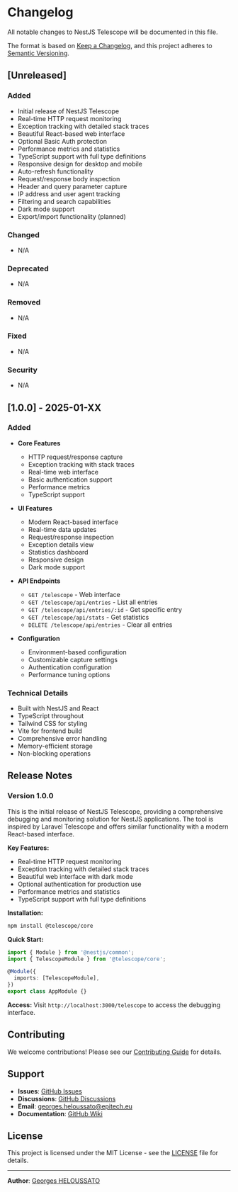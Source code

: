 # Changelog

All notable changes to NestJS Telescope will be documented in this file.

The format is based on [Keep a Changelog](https://keepachangelog.com/en/1.0.0/),
and this project adheres to [Semantic Versioning](https://semver.org/spec/v2.0.0.html).

## [Unreleased]

### Added
- Initial release of NestJS Telescope
- Real-time HTTP request monitoring
- Exception tracking with detailed stack traces
- Beautiful React-based web interface
- Optional Basic Auth protection
- Performance metrics and statistics
- TypeScript support with full type definitions
- Responsive design for desktop and mobile
- Auto-refresh functionality
- Request/response body inspection
- Header and query parameter capture
- IP address and user agent tracking
- Filtering and search capabilities
- Dark mode support
- Export/import functionality (planned)

### Changed
- N/A

### Deprecated
- N/A

### Removed
- N/A

### Fixed
- N/A

### Security
- N/A

## [1.0.0] - 2025-01-XX

### Added
- **Core Features**
  - HTTP request/response capture
  - Exception tracking with stack traces
  - Real-time web interface
  - Basic authentication support
  - Performance metrics
  - TypeScript support

- **UI Features**
  - Modern React-based interface
  - Real-time data updates
  - Request/response inspection
  - Exception details view
  - Statistics dashboard
  - Responsive design
  - Dark mode support

- **API Endpoints**
  - `GET /telescope` - Web interface
  - `GET /telescope/api/entries` - List all entries
  - `GET /telescope/api/entries/:id` - Get specific entry
  - `GET /telescope/api/stats` - Get statistics
  - `DELETE /telescope/api/entries` - Clear all entries

- **Configuration**
  - Environment-based configuration
  - Customizable capture settings
  - Authentication configuration
  - Performance tuning options

### Technical Details
- Built with NestJS and React
- TypeScript throughout
- Tailwind CSS for styling
- Vite for frontend build
- Comprehensive error handling
- Memory-efficient storage
- Non-blocking operations

## Release Notes

### Version 1.0.0
This is the initial release of NestJS Telescope, providing a comprehensive debugging and monitoring solution for NestJS applications. The tool is inspired by Laravel Telescope and offers similar functionality with a modern React-based interface.

**Key Features:**
- Real-time HTTP request monitoring
- Exception tracking with detailed stack traces
- Beautiful web interface with dark mode
- Optional authentication for production use
- Performance metrics and statistics
- TypeScript support with full type definitions

**Installation:**
```bash
npm install @telescope/core
```

**Quick Start:**
```typescript
import { Module } from '@nestjs/common';
import { TelescopeModule } from '@telescope/core';

@Module({
  imports: [TelescopeModule],
})
export class AppModule {}
```

**Access:**
Visit `http://localhost:3000/telescope` to access the debugging interface.

## Contributing

We welcome contributions! Please see our [Contributing Guide](CONTRIBUTING.md) for details.

## Support

- **Issues**: [GitHub Issues](https://github.com/HiGeorges/NestJs-Telescope/issues)
- **Discussions**: [GitHub Discussions](https://github.com/HiGeorges/NestJs-Telescope/discussions)
- **Email**: georges.heloussato@epitech.eu
- **Documentation**: [GitHub Wiki](https://github.com/HiGeorges/NestJs-Telescope/wiki)

## License

This project is licensed under the MIT License - see the [LICENSE](LICENSE) file for details.

---

**Author**: [Georges HELOUSSATO](https://github.com/HiGeorges) 
